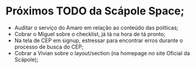 # Próximos TODO da Scápole Space;

* Auditar o serviço do Amaro em relação ao conteúdo das políticas;
* Cobrar o Miguel sobre o checklist, já tá na hora de tá pronto;
* Na tela de CEP em signup, estressar para encontrar erros durante o processo de busca do CEP;
* Cobrar a Vivian sobre o layout/section (na homepage no site Oficial da Scápole);
